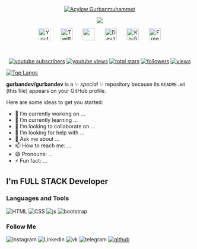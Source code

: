 <p align="center">
    <a href="https://github.com/gurbandev">
      <img src="https://user-images.githubusercontent.com/20955511/199138068-0a7b7b75-a024-4f00-803f-30a19c5d1b2d.png" alt="Açylow Gurbanmuhammet" /></a>
  </p>
  
  <p align="center">
    <!-- Typing SVG by gurbandev - https://github.com/gurbandev/readme-typing-svg -->
    <a href="https://github.com/gurbandev/readme-typing-svg">
      <img src="https://readme-typing-svg.demolab.com/?lines=Full-stack%20web%20and%20app%20developer;Experienced%20UI%2FUX%20Designer;10%2B%20years%20of%20coding%20experience;Always%20learning%20new%20things&font=Fira%20Code&center=true&width=440&height=45&color=f75c7e&vCenter=true&pause=1000&size=22" /></a>
  </p>
  
  <!-- Social icons section -->
  <p align="center">
    <a href="https://www.youtube.com/c/DevProTips"><img width="32px" alt="Youtube" title="Youtube" src="https://i.imgur.com/qiXu7b2.png"/></a>
    &#8287;&#8287;&#8287;&#8287;&#8287;
    <a href="https://twitter.com/gurbandev"><img width="32px" alt="Twitter" title="Twitter" src="https://i.imgur.com/OXZM1L6.png"/></a>
    &#8287;&#8287;&#8287;&#8287;&#8287;
    <a href="https://discord.gg/fPrdqh3Zfu" alt="Discord" title="Dev Pro Tips Discord Server"><img width="32px" src="https://i.imgur.com/OViZO8J.png"/></a>
    &#8287;&#8287;&#8287;&#8287;&#8287;
    <a href="https://dev.to/gurbandev"><img width="32px" alt="Dev.to" title="gurbandev Dev.to" src="https://i.imgur.com/mVm29vK.png"></a>
    &#8287;&#8287;&#8287;&#8287;&#8287;
    <a href="https://ko-fi.com/jlawrence"><img width="32px" alt="Ko-fi" title="Buy me a coffee" src="https://i.imgur.com/PpLeD3K.png"/></a>
    &#8287;&#8287;&#8287;&#8287;&#8287;
    <a href="http://eyl327.mywebcommunity.org/promos/"><img width="32px" alt="Free Stuff" title="Free gifts for you" src="https://i.imgur.com/0uVwkoZ.png"/></a>
  </p>
  
  <br/>
  
  <!-- Social badges section -->
  <!-- Badges with custom icons - https://github.com/gurbandev/custom-icon-badges -->
  <!-- View counter - https://github.com/gurbandev/Simple-View-Counter -->
  <p align="center">
    <a href="https://www.youtube.com/c/DevProTips?sub_confirmation=1">
      <img alt="youtube subscribers" title="Subscribe to my YouTube channel" src="https://custom-icon-badges.demolab.com/youtube/channel/subscribers/UCipSxT7a3rn81vGLw9lqRkg?color=%23E05D44&label=SUBSCRIBE&logo=video&logoColor=white&style=for-the-badge&labelColor=CE4630"/></a>
    <a href="https://www.youtube.com/c/DevProTips">
      <img alt="youtube views" title="YouTube views" src="https://custom-icon-badges.demolab.com/youtube/channel/views/UCipSxT7a3rn81vGLw9lqRkg?color=%23E1AD0E&logo=video&logoColor=white&style=for-the-badge&labelColor=C79600"/></a> 
    <a href="https://github.com/gurbandev?tab=repositories&sort=stargazers">
      <img alt="total stars" title="Total stars on GitHub" src="https://custom-icon-badges.demolab.com/github/stars/gurbandev?color=55960c&style=for-the-badge&labelColor=488207&logo=star"/></a>
    <a href="https://github.com/gurbandev?tab=followers">
      <img alt="followers" title="Follow me on Github" src="https://custom-icon-badges.demolab.com/github/followers/gurbandev?color=236ad3&labelColor=1155ba&style=for-the-badge&logo=person-add&label=Follow&logoColor=white"/></a>
    <a href="https://github.com/gurbandev/Simple-View-Counter">
      <img alt="views" title="GitHub profile views" src="https://freshidea.com/jonah/app/DenverCoder1-profile-views"/></a>
  </p>
  
[![Top Langs](https://github-readme-stats.vercel.app/api/top-langs/?username=gurbandev&layout=compact)](https://github.com/gurbandev/github-readme-stats)


**gurbandev/gurbandev** is a ✨ _special_ ✨ repository because its `README.md` (this file) appears on your GitHub profile.

Here are some ideas to get you started:

- 🔭 I’m currently working on ...
- 🌱 I’m currently learning ...
- 👯 I’m looking to collaborate on ...
- 🤔 I’m looking for help with ...
- 💬 Ask me about ...
- 📫 How to reach me: ...
- 😄 Pronouns: ...
- ⚡ Fun fact: ...


## I'm FULL STACK Developer

### Languages and Tools
![HTML](https://img.shields.io/badge/-HTML5-000000?style=for-the-badge&logo=html5)
![CSS](https://img.shields.io/badge/-CSS3-000000?style=for-the-badge&logo=css3)
![js](https://img.shields.io/badge/-JavaScript-000000?style=for-the-badge&logo=Javascript)
![bootstrap](https://img.shields.io/badge/-Bootstrap-000000?style=for-the-badge&logo=Bootstrap) 


### Follow Me

![Instagram](https://img.shields.io/badge/-Instagram-000000?style=for-the-badge&logo=Instagram)
![Linkedin](https://img.shields.io/badge/-LinkedIn-000000?style=for-the-badge&logo=linkedin)
![vk](https://img.shields.io/badge/-vkontakte-000000?style=for-the-badge&logo=vk)
![telegram](https://img.shields.io/badge/-telegram-000000?style=for-the-badge&logo=telegram)
<a href='https://github.com/gurbandev'>![github](https://img.shields.io/badge/-github-000000?style=for-the-badge&logo=github)</a>

